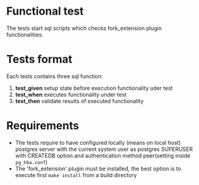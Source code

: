 # Functional test
The tests start sql scripts which checks fork_extension plugin functionalities.

# Tests format
Each tests contains three sql function:
1. __test_given__ setup state before execution functionality uder test
2. __test_when__ executes functionality under test
3. __test_then__ validate results of executed functionality

# Requirements
- The tests require to have configured locally (means on local host) postgres server with the current system user as postgres SUPERUSER with CREATEDB option
and authentication method peer(setting inside `pg_hba.conf`)
- The 'fork_extension' plugin must be installed, the best option is to execute first `make install` from a build directory